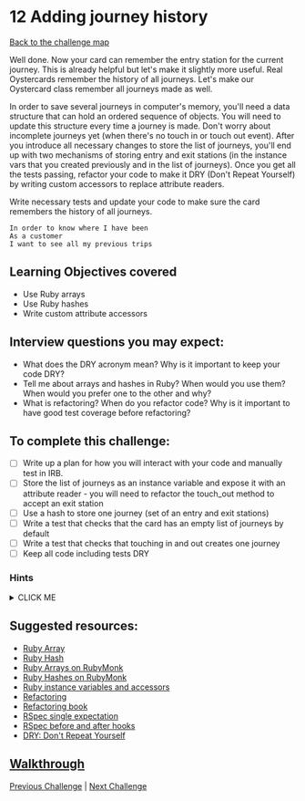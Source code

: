 # 12 Adding journey history

[Back to the challenge map](README.md)

Well done. Now your card can remember the entry station for the current journey. This is already helpful but let's make it slightly more useful. Real Oystercards remember the history of all journeys. Let's make our Oystercard class remember all journeys made as well.

In order to save several journeys in computer's memory, you'll need a data structure that can hold an ordered sequence of objects. You will need to update this structure every time a journey is made. Don't worry about incomplete journeys yet (when there's no touch in or touch out event). After you introduce all necessary changes to store the list of journeys, you'll end up with two mechanisms of storing entry and exit stations (in the instance vars that you created previously and in the list of journeys). Once you get all the tests passing, refactor your code to make it DRY (Don't Repeat Yourself) by writing custom accessors to replace attribute readers.

Write necessary tests and update your code to make sure the card remembers the history of all journeys.

```
In order to know where I have been
As a customer
I want to see all my previous trips
```

## Learning Objectives covered
- Use Ruby arrays
- Use Ruby hashes
- Write custom attribute accessors

## Interview questions you may expect:
- What does the DRY acronym mean? Why is it important to keep your code DRY?
- Tell me about arrays and hashes in Ruby? When would you use them? When would you prefer one to the other and why?
- What is refactoring? When do you refactor code? Why is it important to have good test coverage before refactoring?

## To complete this challenge:
- [ ] Write up a plan for how you will interact with your code and manually test in IRB.
- [ ] Store the list of journeys as an instance variable and expose it with an attribute reader - you will need to refactor the touch_out method to accept an exit station
- [ ] Use a hash to store one journey (set of an entry and exit stations)
- [ ] Write a test that checks that the card has an empty list of journeys by default
- [ ] Write a test that checks that touching in and out creates one journey
- [ ] Keep all code including tests DRY

### Hints
<details><summary>CLICK ME</summary>
  <ul>
    <li>Once again, you're likely to break a number of your tests in the course of completing this challenge.  When this happens, take the same approach as before; read the error messages and fix one at a time</li>
    <li>The first step in completing this challenge will be to make your `touch_out` method take an exit station. Write the test and implement this behaviour.</li>
    <li>Next, you'll need to set up an instance variable to hold a list of journeys. Test drive setting up this storage, and then adding journeys to it on touch out. Use a hash which stores the entry and exit stations to represent each journey.</li>
    <li>Depending on how you have implemented this feature, you'll probably have some refactoring to do. For example, your `touch_out` method may have more than one responsibility. Could you extract some of it's behaviour to a private method?</li>
  </ul>
</details>

## Suggested resources:
- [Ruby Array](http://ruby-doc.org/core-2.2.2/Array.html)
- [Ruby Hash](http://ruby-doc.org/core-2.2.2/Hash.html)
- [Ruby Arrays on RubyMonk](https://rubymonk.com/learning/books/1-ruby-primer/chapters/1-arrays/lessons/2-arrays-introduction)
- [Ruby Hashes on RubyMonk](https://rubymonk.com/learning/books/1-ruby-primer/chapters/10-hashes-in-ruby/lessons/46-introduction-to-ruby-hashes)
- [Ruby instance variables and accessors](https://rubymonk.com/learning/books/4-ruby-primer-ascent/chapters/45-more-classes/lessons/110-instance-variables)
- [Refactoring](https://en.wikipedia.org/wiki/Code_refactoring)
- [Refactoring book](http://refactoring.com/)
- [RSpec single expectation](http://betterspecs.org/#single)
- [RSpec before and after hooks](https://www.relishapp.com/rspec/rspec-core/v/2-0/docs/hooks/before-and-after-hooks)
- [DRY: Don't Repeat Yourself](https://en.wikipedia.org/wiki/Don%27t_repeat_yourself)

## [Walkthrough](walkthroughs/12_journey_history.md)

[Previous Challenge](11_saving_entry_station.md) | [Next Challenge](13_create_station_class.md)


